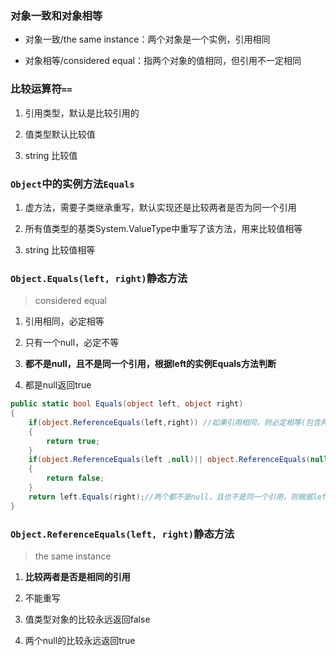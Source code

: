 ### 对象一致和对象相等
* 对象一致/the same instance：两个对象是一个实例，引用相同

* 对象相等/considered equal：指两个对象的值相同，但引用不一定相同

 

### 比较运算符```==```

1. 引用类型，默认是比较引用的

2. 值类型默认比较值

3. string 比较值

 

### ```Object```中的实例方法```Equals```

1. 虚方法，需要子类继承重写，默认实现还是比较两者是否为同一个引用

2. 所有值类型的基类System.ValueType中重写了该方法，用来比较值相等

3. string 比较值相等

 

### ```Object.Equals(left, right)```静态方法
> considered equal

1. 引用相同，必定相等

2. 只有一个null，必定不等

3. **都不是null，且不是同一个引用，根据left的实例Equals方法判断**

4. 都是null返回true

```c#
public static bool Equals(object left, object right)
{
    if(object.ReferenceEquals(left,right)) //如果引用相同，则必定相等(包含两个都是null的情况)
    {
        return true;
    }
    if(object.ReferenceEquals(left ,null)|| object.ReferenceEquals(null,right)) //若只有一个是null，则必定不等
    {
        return false;
    }
    return left.Equals(right);//两个都不是null，且也不是同一个引用，则根据left的实例Equals方法来判断。
}
```

### ```Object.ReferenceEquals(left, right)```静态方法
> the same instance

1. **比较两者是否是相同的引用**

2. 不能重写

3. 值类型对象的比较永远返回false

4. 两个null的比较永远返回true

